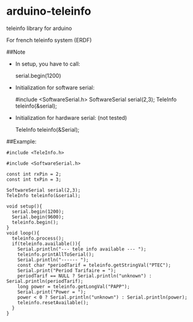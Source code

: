 # arduino-teleinfo
teleinfo library for arduino 

For french teleinfo system (ERDF)

##Note

* In setup, you have to call:

    serial.begin(1200)

* Initialization for software serial:

    #include <SoftwareSerial.h>
    SoftwareSerial serial(2,3);
    TeleInfo teleinfo(&serial);

* Initialization for hardware serial:  (not tested)

  TeleInfo teleinfo(&Serial);


##Example: 

  
    #include <TeleInfo.h>
  
    #include <SoftwareSerial.h>
  
    const int rxPin = 2;
    const int txPin = 3;
  
    SoftwareSerial serial(2,3);
    TeleInfo teleinfo(&serial);
  
    void setup(){
      serial.begin(1200);
      Serial.begin(9600);
      teleinfo.begin();
    }
    void loop(){
      teleinfo.process();
      if(teleinfo.available()){
        Serial.println("--- tele info available --- ");
        teleinfo.printAllToSerial();
        Serial.println("------ ");
        const char *periodTarif = teleinfo.getStringVal("PTEC");
        Serial.print("Period Tarifaire = ");
        periodTarif == NULL ? Serial.println("unknown") : Serial.println(periodTarif);
        long power = teleinfo.getLongVal("PAPP");
        Serial.print("Power = ");
        power < 0 ? Serial.println("unknown") : Serial.println(power);
        teleinfo.resetAvailable();
      }    
    }
